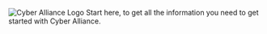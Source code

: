 ![Cyber Alliance Logo](https://i.imgur.com/U2lC14m.png)
Start here, to get all the information you need to get started with Cyber Alliance.
